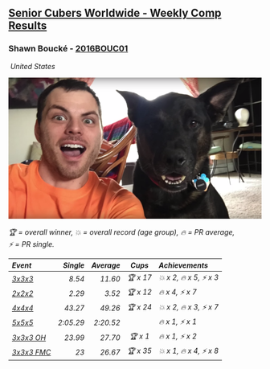 <style>table {white-space: nowrap;}</style>
<link rel="stylesheet" type="text/css" href="/scw-comp/css/flags.css" />

## [Senior Cubers Worldwide - Weekly Comp Results](/scw-comp/results/)
### Shawn Boucké - [2016BOUC01](https://www.worldcubeassociation.org/persons/2016BOUC01)

<i class="flag flag-US" />&nbsp;United States

![Shawn Boucké](1471010375.png)

<span style="white-space: nowrap;">🏆 = overall winner</span>, <span style="white-space: nowrap;">💥 = overall record (age group)</span>, <span style="white-space: nowrap;">🔥 = PR average</span>, <span style="white-space: nowrap;">⚡ = PR single</span>.

| Event | Single | Average | Cups | Achievements|
| :-- | --: | --: | :--: | :-- |
| [3x3x3](333.md) | 8.54 | 11.60 | 🏆 x 17 | 💥 x 2, 🔥 x 5, ⚡ x 3 |
| [2x2x2](222.md) | 2.29 | 3.52 | 🏆 x 12 | 🔥 x 4, ⚡ x 7 |
| [4x4x4](444.md) | 43.27 | 49.26 | 🏆 x 24 | 💥 x 2, 🔥 x 3, ⚡ x 7 |
| [5x5x5](555.md) | 2:05.29 | 2:20.52 |  | 🔥 x 1, ⚡ x 1 |
| [3x3x3 OH](333oh.md) | 23.99 | 27.70 | 🏆 x 1 | 🔥 x 1, ⚡ x 2 |
| [3x3x3 FMC](333fm.md) | 23 | 26.67 | 🏆 x 35 | 💥 x 1, 🔥 x 4, ⚡ x 8 |

<!-- Global site tag (gtag.js) - Google Analytics -->
<script async src="https://www.googletagmanager.com/gtag/js?id=UA-86348435-3"></script>
<script>window.dataLayer = window.dataLayer || []; function gtag() {dataLayer.push(arguments);} gtag('js', new Date()); gtag('config', 'UA-86348435-3');</script>
